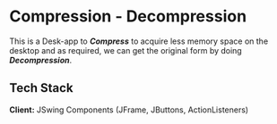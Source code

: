 # Compression - Decompression

This is a Desk-app  to <strong><i>Compress</i></strong> to acquire less memory space on the desktop and as required, we can get the original form by doing <strong><i>Decompression</i></strong>.

## Tech Stack

**Client:** JSwing Components (JFrame, JButtons, ActionListeners)
